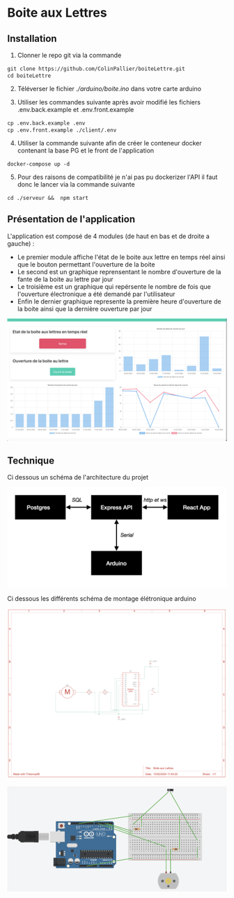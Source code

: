 # Boite aux Lettres

## Installation

1. Clonner le repo git via la commande

```
git clone https://github.com/ColinPallier/boiteLettre.git
cd boiteLettre
```

2. Téléverser le fichier _./arduino/boite.ino_ dans votre carte arduino

3. Utiliser les commandes suivante après avoir modifié les fichiers .env.back.example et .env.front.example

```:
cp .env.back.example .env
cp .env.front.example ./client/.env
```

4. Utiliser la commande suivante afin de créer le conteneur docker contenant la base PG et le front de l'application

```
docker-compose up -d
```

5. Pour des raisons de compatibilité je n'ai pas pu dockerizer l'API il faut donc le lancer via la commande suivante

```
cd ./serveur &&  npm start
```

## Présentation de l'application

L'application est composé de 4 modules (de haut en bas et de droite a gauche) :

- Le premier module affiche l'état de le boite aux lettre en temps réel ainsi que le bouton permettant l'ouverture de la boite
- Le second est un graphique reprensentant le nombre d'ouverture de la fante de la boite au lettre par jour
- Le troisième est un graphique qui repérsente le nombre de fois que l'ouverture électronique a été demandé par l'utilisateur
- Enfin le dernier graphique represente la première heure d'ouverture de la boite ainsi que la dernière ouverture par jour

![Alt text](rapport/captureProjet.png)

## Technique

Ci dessous un schéma de l'architecture du projet

![Alt text](rapport/architecture.png)

Ci dessous les différents schéma de montage élétronique arduino

![Alt text](rapport/schemaElectronique.png)

![Alt text](rapport/schemaGraphique.png)
